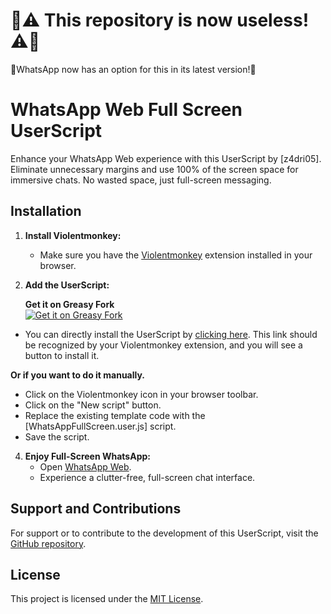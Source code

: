 # 🚨⚠️ This repository is now useless! ⚠️🚨
🚫WhatsApp now has an option for this in its latest version!🚫

# WhatsApp Web Full Screen UserScript

Enhance your WhatsApp Web experience with this UserScript by [z4dri05]. Eliminate unnecessary margins and use 100% of the screen space for immersive chats. No wasted space, just full-screen messaging.

## Installation

1. **Install Violentmonkey:**
   - Make sure you have the [Violentmonkey](https://violentmonkey.github.io/get-it/) extension installed in your browser.

2. **Add the UserScript:**

   **Get it on Greasy Fork**   
[![Get it on Greasy Fork](https://img.shields.io/badge/Get_it_on-Greasy_Fork-green?style=for-the-badge&logo=greasyfork)](https://greasyfork.org/es/scripts/486226-whatsapp-web-full-screen)

 - You can directly install the UserScript by [clicking here](https://github.com/z4dri05/WhatsAppWebFullScreen/raw/main/WhatsAppFullScreen.user.js). This link should be recognized by your Violentmonkey extension, and you will see a button to install it.

**Or if you want to do it manually.**
   - Click on the Violentmonkey icon in your browser toolbar.
   - Click on the "New script" button.
   - Replace the existing template code with the [WhatsAppFullScreen.user.js] script.
   - Save the script.
  


4. **Enjoy Full-Screen WhatsApp:**
   - Open [WhatsApp Web](https://web.whatsapp.com/).
   - Experience a clutter-free, full-screen chat interface.

## Support and Contributions

For support or to contribute to the development of this UserScript, visit the [GitHub repository](https://github.com/z4dri05).

## License

This project is licensed under the [MIT License](LICENSE).
